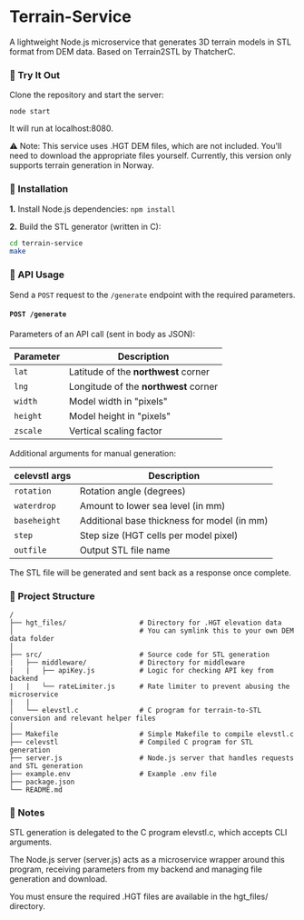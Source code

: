 # Terrain-Service
A lightweight Node.js microservice that generates 3D terrain models in STL format from DEM data.
Based on Terrain2STL by ThatcherC.

### 🚀 Try It Out

Clone the repository and start the server:

```node start```

It will run at localhost:8080.

⚠️ Note: This service uses .HGT DEM files, which are not included. You'll need to download the appropriate files yourself.
Currently, this version only supports terrain generation in Norway.

### 🔧 Installation

**1.** Install Node.js dependencies:
```npm install```

**2.** Build the STL generator (written in C):
```sh
cd terrain-service
make
```

### 📡 API Usage
Send a ```POST``` request to the ```/generate``` endpoint with the required parameters. 

#### ```POST /generate```
Parameters of an API call (sent in body as JSON):

| Parameter     | Description                                 |
| ------------- | ------------------------------------------- |
| `lat`         | Latitude of the **northwest** corner        |
| `lng`         | Longitude of the **northwest** corner       |
| `width`       | Model width in "pixels"                     |
| `height`      | Model height in "pixels"                    |
| `zscale`      | Vertical scaling factor                     |

Additional arguments for manual generation:

| celevstl args | Description                                 |
| ------------- | ------------------------------------------- |
| `rotation`    | Rotation angle (degrees)                    |
| `waterdrop`   | Amount to lower sea level (in mm)           |
| `baseheight`  | Additional base thickness for model (in mm) |
| `step`        | Step size (HGT cells per model pixel)       |
| `outfile`     | Output STL file name                        |


The STL file will be generated and sent back as a response once complete. 

### 📁 Project Structure
```plaintext
/
├── hgt_files/                  # Directory for .HGT elevation data
│                               # You can symlink this to your own DEM data folder
│
├── src/                        # Source code for STL generation
|   ├── middleware/             # Directory for middleware
|   |   ├── apiKey.js           # Logic for checking API key from backend
|   |   └── rateLimiter.js      # Rate limiter to prevent abusing the microservice
|   | 
│   └── elevstl.c               # C program for terrain-to-STL conversion and relevant helper files
│
├── Makefile                    # Simple Makefile to compile elevstl.c
├── celevstl                    # Compiled C program for STL generation
├── server.js                   # Node.js server that handles requests and STL generation
├── example.env                 # Example .env file
├── package.json
└── README.md
```

### 📝 Notes

STL generation is delegated to the C program elevstl.c, which accepts CLI arguments.

The Node.js server (server.js) acts as a microservice wrapper around this program, receiving parameters from my backend and managing file generation and download.

You must ensure the required .HGT files are available in the hgt_files/ directory.
